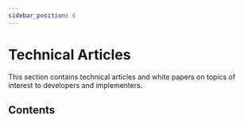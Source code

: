 ```yaml
---
sidebar_position: 6
---
```


# Technical Articles

This section contains technical articles and white papers on topics of interest
to developers and implementers.

## Contents
